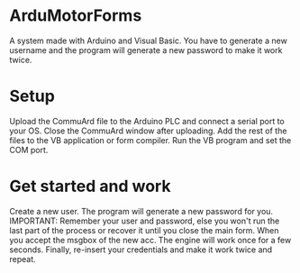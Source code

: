 # ArduMotorForms
A system made with Arduino and Visual Basic. You have to generate a new username and the program will generate a new password to make it work twice.
# Setup
Upload the CommuArd file to the Arduino PLC and connect a serial port to your OS.
Close the CommuArd window after uploading.
Add the rest of the files to the VB application or form compiler.
Run the VB program and set the COM port.
# Get started and work
Create a new user. The program will generate a new password for you.
IMPORTANT: Remember your user and password, else you won't run the last part of the process or recover it until you close the main form.
When you accept the msgbox of the new acc. The engine will work once for a few seconds.
Finally, re-insert your credentials and make it work twice and repeat.
